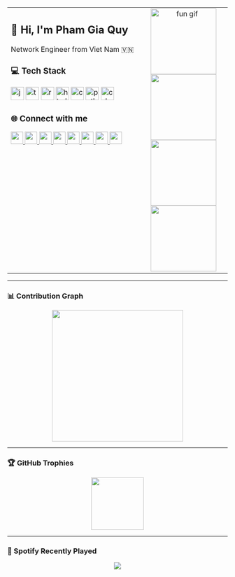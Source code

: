 <table>
<tr>
<td width="60%" valign="top">

## 👋 Hi, I'm Pham Gia Quy  
Network Engineer from Viet Nam 🇻🇳  

### 💻 Tech Stack
<div>
  <img src="https://cdn.jsdelivr.net/gh/devicons/devicon/icons/javascript/javascript-original.svg" height="30" alt="javascript" />
  <img src="https://cdn.jsdelivr.net/gh/devicons/devicon/icons/typescript/typescript-original.svg" height="30" alt="typescript" />
  <img src="https://cdn.jsdelivr.net/gh/devicons/devicon/icons/react/react-original.svg" height="30" alt="react" />
  <img src="https://cdn.jsdelivr.net/gh/devicons/devicon/icons/html5/html5-original.svg" height="30" alt="html5" />
  <img src="https://cdn.jsdelivr.net/gh/devicons/devicon/icons/css3/css3-original.svg" height="30" alt="css3" />
  <img src="https://cdn.jsdelivr.net/gh/devicons/devicon/icons/python/python-original.svg" height="30" alt="python" />
  <img src="https://cdn.jsdelivr.net/gh/devicons/devicon/icons/csharp/csharp-original.svg" height="30" alt="csharp" />
</div>

### 🌐 Connect with me
<div>
  <a href="https://youtube.com/@bocchithe404" target="_blank">
    <img src="https://img.shields.io/static/v1?message=Youtube&logo=youtube&label=&color=FF0000&logoColor=white&style=flat" height="28" />
  </a>
  <a href="https://instagram.com/q14242416" target="_blank">
    <img src="https://img.shields.io/static/v1?message=Instagram&logo=instagram&label=&color=E4405F&logoColor=white&style=flat" height="28" />
  </a>
  <a href="#" target="_blank">
    <img src="https://img.shields.io/static/v1?message=Twitch&logo=twitch&label=&color=9146FF&logoColor=white&style=flat" height="28" />
  </a>
  <a href="#" target="_blank">
    <img src="https://img.shields.io/static/v1?message=Discord&logo=discord&label=&color=7289DA&logoColor=white&style=flat" height="28" />
  </a>
  <a href="#" target="_blank">
    <img src="https://img.shields.io/static/v1?message=Gmail&logo=gmail&label=&color=D14836&logoColor=white&style=flat" height="28" />
  </a>
  <a href="https://www.linkedin.com/in/qu%C3%BD-ph%E1%BA%A1m-251571265/" target="_blank">
    <img src="https://img.shields.io/static/v1?message=LinkedIn&logo=linkedin&label=&color=0077B5&logoColor=white&style=flat" height="28" />
  </a>
  <a href="https://www.facebook.com/phamgiaquy2416" target="_blank">
    <img src="https://img.shields.io/static/v1?message=Facebook&logo=facebook&label=&color=1877F2&logoColor=white&style=flat" height="28" />
  </a>
  <a href="https://tryhackme.com/p/boccchi89" target="_blank">
    <img src="https://img.shields.io/static/v1?message=TryHackMe&logo=tryhackme&label=&color=88cc14&logoColor=white&style=flat" height="28" />
  </a>
</div>

</td>
<td width="40%" align="center" valign="top">

<img src="https://i.imgflip.com/a2q63m.gif" height="150" alt="fun gif" />

<div>
  <img src="https://github-readme-stats.vercel.app/api?username=giaquy2000and4&show_icons=true&theme=dracula&count_private=true" height="150" />
  <img src="https://github-readme-stats.vercel.app/api/top-langs?username=giaquy2000and4&layout=compact&langs_count=5&theme=dracula" height="150" />
  <img src="https://streak-stats.demolab.com?user=giaquy2000and4&theme=dracula" height="150" />
</div>

</td>
</tr>
</table>

---

### 📊 Contribution Graph
<div align="center">
  <img src="https://github-readme-activity-graph.vercel.app/graph?username=giaquy2000and4&theme=react&radius=16&area=true" height="300" />
</div>

---

### 🏆 GitHub Trophies
<div align="center">
  <img src="https://github-profile-trophy.vercel.app?username=giaquy2000and4&theme=dracula&margin-w=8&margin-h=8" height="120" />
</div>

---

### 🎵 Spotify Recently Played
<div align="center">
  <a href="https://open.spotify.com/user/31we2feehxax5jobq6vehtdd232q">
    <img src="https://spotify-recently-played-readme.vercel.app/api?user=31we2feehxax5jobq6vehtdd232q&count=6&width=1000" style="max-width:100%;" />
  </a>
</div>
